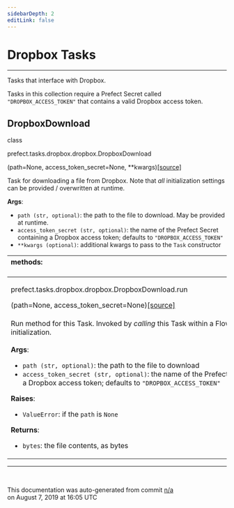 ```yaml
---
sidebarDepth: 2
editLink: false
---
```

# Dropbox Tasks
---
Tasks that interface with Dropbox.

Tasks in this collection require a Prefect Secret called `"DROPBOX_ACCESS_TOKEN"` that contains
a valid Dropbox access token.
 ## DropboxDownload
 <div class='class-sig' id='prefect-tasks-dropbox-dropbox-dropboxdownload'><p class="prefect-sig">class </p><p class="prefect-class">prefect.tasks.dropbox.dropbox.DropboxDownload</p>(path=None, access_token_secret=None, **kwargs)<span class="source"><a href="https://github.com/PrefectHQ/prefect/blob/master/src/prefect/tasks/dropbox/dropbox.py#L8">[source]</a></span></div>

Task for downloading a file from Dropbox. Note that _all_ initialization settings can be provided / overwritten at runtime.

**Args**:     <ul class="args"><li class="args">`path (str, optional)`: the path to the file to download. May be provided at runtime.     </li><li class="args">`access_token_secret (str, optional)`: the name of the Prefect Secret containing a         Dropbox access token; defaults to `"DROPBOX_ACCESS_TOKEN"`     </li><li class="args">`**kwargs (optional)`: additional kwargs to pass to the `Task` constructor</li></ul>

|methods: &nbsp;&nbsp;&nbsp;&nbsp;&nbsp;&nbsp;&nbsp;&nbsp;&nbsp;&nbsp;&nbsp;&nbsp;&nbsp;&nbsp;&nbsp;&nbsp;&nbsp;&nbsp;&nbsp;&nbsp;&nbsp;&nbsp;&nbsp;&nbsp;&nbsp;&nbsp;&nbsp;&nbsp;&nbsp;&nbsp;&nbsp;&nbsp;&nbsp;&nbsp;&nbsp;&nbsp;&nbsp;&nbsp;&nbsp;&nbsp;&nbsp;&nbsp;&nbsp;&nbsp;&nbsp;&nbsp;&nbsp;&nbsp;&nbsp;&nbsp;&nbsp;&nbsp;&nbsp;&nbsp;&nbsp;&nbsp;&nbsp;&nbsp;&nbsp;&nbsp;&nbsp;&nbsp;&nbsp;&nbsp;&nbsp;&nbsp;&nbsp;&nbsp;&nbsp;&nbsp;&nbsp;&nbsp;&nbsp;&nbsp;&nbsp;&nbsp;&nbsp;&nbsp;&nbsp;&nbsp;&nbsp;&nbsp;&nbsp;&nbsp;&nbsp;&nbsp;&nbsp;&nbsp;&nbsp;&nbsp;&nbsp;&nbsp;&nbsp;&nbsp;&nbsp;&nbsp;&nbsp;&nbsp;&nbsp;&nbsp;&nbsp;&nbsp;&nbsp;&nbsp;&nbsp;&nbsp;&nbsp;&nbsp;&nbsp;&nbsp;&nbsp;&nbsp;&nbsp;&nbsp;&nbsp;&nbsp;&nbsp;&nbsp;&nbsp;&nbsp;&nbsp;&nbsp;&nbsp;&nbsp;&nbsp;&nbsp;&nbsp;&nbsp;&nbsp;&nbsp;&nbsp;&nbsp;&nbsp;&nbsp;&nbsp;&nbsp;&nbsp;&nbsp;&nbsp;&nbsp;&nbsp;&nbsp;&nbsp;&nbsp;&nbsp;&nbsp;&nbsp;&nbsp;&nbsp;&nbsp;|
|:----|
 | <div class='method-sig' id='prefect-tasks-dropbox-dropbox-dropboxdownload-run'><p class="prefect-class">prefect.tasks.dropbox.dropbox.DropboxDownload.run</p>(path=None, access_token_secret=None)<span class="source"><a href="https://github.com/PrefectHQ/prefect/blob/master/src/prefect/tasks/dropbox/dropbox.py#L25">[source]</a></span></div>
<p class="methods">Run method for this Task.  Invoked by _calling_ this Task within a Flow context, after initialization.<br><br>**Args**:     <ul class="args"><li class="args">`path (str, optional)`: the path to the file to download     </li><li class="args">`access_token_secret (str, optional)`: the name of the Prefect Secret containing a         Dropbox access token; defaults to `"DROPBOX_ACCESS_TOKEN"`</li></ul>**Raises**:     <ul class="args"><li class="args">`ValueError`: if the `path` is `None`</li></ul>**Returns**:     <ul class="args"><li class="args">`bytes`: the file contents, as bytes</li></ul></p>|

---
<br>


<p class="auto-gen">This documentation was auto-generated from commit <a href='https://github.com/PrefectHQ/prefect/commit/n/a'>n/a</a> </br>on August 7, 2019 at 16:05 UTC</p>